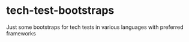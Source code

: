 # tech-test-bootstraps
Just some bootstraps for tech tests in various languages with preferred frameworks

